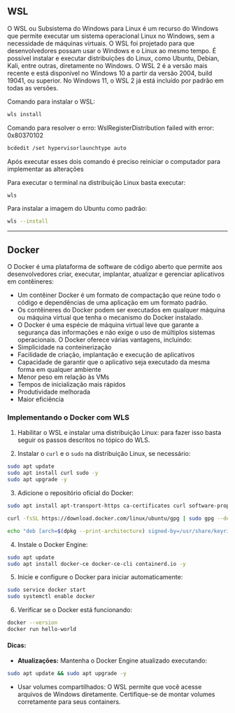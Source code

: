 
## WSL
O WSL ou Subsistema do Windows para Linux é um recurso do Windows que permite executar um sistema operacional Linux no Windows, sem a necessidade de máquinas virtuais. O WSL foi projetado para que desenvolvedores possam usar o Windows e o Linux ao mesmo tempo. É possível instalar e executar distribuições do Linux, como Ubuntu, Debian, Kali, entre outras, diretamente no Windows. O WSL 2 é a versão mais recente e está disponível no Windows 10 a partir da versão 2004, build 19041, ou superior. No Windows 11, o WSL 2 já está incluído por padrão em todas as versões.

Comando para instalar o WSL:
```bash
wls install
```

Comando para resolver o erro: WslRegisterDistribution failed with error: 0x80370102
```bash
bcdedit /set hypervisorlaunchtype auto
```

Após executar esses dois comando é preciso reiniciar o computador para implementar as alterações

Para executar o terminal na distribuição Linux basta executar:
```bash
wls
```

Para instalar a imagem do Ubuntu como padrão:
```bash
wls --install
```

---
## Docker
O Docker é uma plataforma de software de código aberto que permite aos desenvolvedores criar, executar, implantar, atualizar e gerenciar aplicativos em contêineres:
- Um contêiner Docker é um formato de compactação que reúne todo o código e dependências de uma aplicação em um formato padrão.
- Os contêineres do Docker podem ser executados em qualquer máquina ou máquina virtual que tenha o mecanismo do Docker instalado.
- O Docker é uma espécie de máquina virtual leve que garante a segurança das informações e não exige o uso de múltiplos sistemas operacionais.
O Docker oferece várias vantagens, incluindo:
- Simplicidade na conteinerização
- Facilidade de criação, implantação e execução de aplicativos
- Capacidade de garantir que o aplicativo seja executado da mesma forma em qualquer ambiente
- Menor peso em relação às VMs
- Tempos de inicialização mais rápidos
- Produtividade melhorada
- Maior eficiência

### Implementando o Docker com WLS

1. Habilitar o WSL e instalar uma distribuição Linux: para fazer isso basta seguir os passos descritos no tópico do WLS.

2. Instalar o `curl` e o `sudo` na distribuição Linux, se necessário:
```bash
sudo apt update
sudo apt install curl sudo -y
sudo apt upgrade -y
```

3. Adicione o repositório oficial do Docker:
```bash
sudo apt install apt-transport-https ca-certificates curl software-properties-common -y

curl -fsSL https://download.docker.com/linux/ubuntu/gpg | sudo gpg --dearmor -o /usr/share/keyrings/docker-archive-keyring.gpg

echo "deb [arch=$(dpkg --print-architecture) signed-by=/usr/share/keyrings/docker-archive-keyring.gpg] https://download.docker.com/linux/ubuntu $(lsb_release -cs) stable" | sudo tee /etc/apt/sources.list.d/docker.list > /dev/null
```

4. Instale o Docker Engine:
```bash
sudo apt update
sudo apt install docker-ce docker-ce-cli containerd.io -y
```

5. Inicie e configure o Docker para iniciar automaticamente:
```bash
sudo service docker start
sudo systemctl enable docker
```

6. Verificar se o Docker está funcionando:
```bash
docker --version
docker run hello-world
```

#### Dicas:
- **Atualizações:** Mantenha o Docker Engine atualizado executando:
```bash
sudo apt update && sudo apt upgrade -y
```

- Usar volumes compartilhados: O WSL permite que você acesse arquivos de Windows diretamente. Certifique-se de montar volumes corretamente para seus containers.

